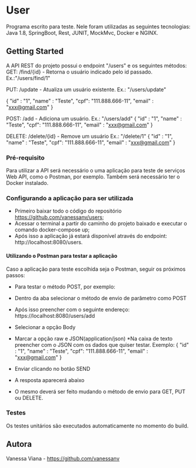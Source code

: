 # User

Programa escrito para teste.
Nele foram utilizadas as seguintes tecnologias: Java 1.8, SpringBoot, Rest, JUNIT, MockMvc, Docker e NGINX.

## Getting Started

A API REST do projeto possui o endpoint "/users"  e os seguintes métodos:
GET:
/find/{id} - Retorna o usuário indicado pelo id passado. Ex.:"/users/find/1"

PUT:
/update - Atualiza um usuário existente. 
Ex.:
"/users/update"

{
"id" : "1",
"name" : "Teste",
"cpf": "111.888.666-11",
"email" : "xxx@gmail.com"
}

POST:
/add - Adiciona um usuário.
Ex.:
"/users/add"
{
"id" : "1",
"name" : "Teste",
"cpf": "111.888.666-11",
"email" : "xxx@gmail.com"
}

DELETE:
/delete/{id} - Remove um usuário
Ex.: 
"/delete/1"
{
"id" : "1",
"name" : "Teste",
"cpf": "111.888.666-11",
"email" : "xxx@gmail.com"
}

### Pré-requisito

Para utilizar a API será necessário o uma aplicação para teste de serviços Web API, como o Postman, por exemplo. Também será necessário ter o Docker instalado.

### Configurando a aplicação para ser utilizada
- Primeiro baixar todo o código do repositório https://github.com/vanessanv/users;
- Acessar o terminal a partir do caminho do projeto baixado e executar o comando docker-compose up;
- Após isso a aplicação já estará disponível através do endpoint: http://localhost:8080/users.


#### Utilizando o Postman para testar a aplicação
Caso a aplicação para teste escolhida seja o Postman, seguir os próximos passos:
- Para testar o método POST, por exemplo:
* Dentro da aba selecionar o método de envio de parâmetro como POST
* Após isso preencher com o seguinte endereço: 
https://localhost:8080/users/add
* Selecionar a opção Body 
* Marcar a opção raw e JSON(application/json)
*Na caixa de texto preencher com o JSON com os dados que quiser testar. Exemplo:
{
"id" : "1",
"name" : "Teste",
"cpf": "111.888.666-11",
"email" : "xxx@gmail.com"
}

* Enviar clicando no botão SEND
* A resposta aparecerá abaixo

- O mesmo deverá ser feito mudando o método de envio para GET, PUT ou DELETE.

### Testes
Os testes unitários são executados automaticamente no momento do build.

## Autora
Vanessa Viana - https://github.com/vanessanv


